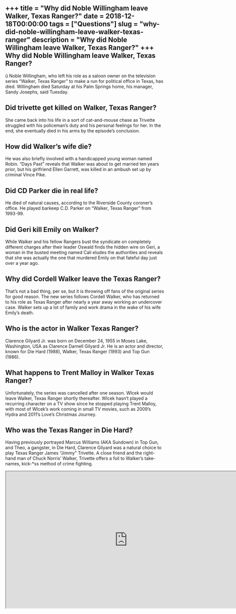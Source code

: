 +++
title = "Why did Noble Willingham leave Walker, Texas Ranger?"
date = 2018-12-18T00:00:00
tags = ["Questions"]
slug = "why-did-noble-willingham-leave-walker-texas-ranger"
description = "Why did Noble Willingham leave Walker, Texas Ranger?"
+++
Why did Noble Willingham leave Walker, Texas Ranger?
----------------------------------------------------

û Noble Willingham, who left his role as a saloon owner on the television series “Walker, Texas Ranger” to make a run for political office in Texas, has died. Willingham died Saturday at his Palm Springs home, his manager, Sandy Josephs, said Tuesday.

Did trivette get killed on Walker, Texas Ranger?
------------------------------------------------

She came back into his life in a sort of cat-and-mouse chase as Trivette struggled with his policeman’s duty and his personal feelings for her. In the end, she eventually died in his arms by the episode’s conclusion.

How did Walker’s wife die?
--------------------------

He was also briefly involved with a handicapped young woman named Robin. “Days Past” reveals that Walker was about to get married ten years prior, but his girlfriend Ellen Garrett, was killed in an ambush set up by criminal Vince Pike.

Did CD Parker die in real life?
-------------------------------

He died of natural causes, according to the Riverside County coroner’s office. He played barkeep C.D. Parker on “Walker, Texas Ranger” from 1993-99.

Did Geri kill Emily on Walker?
------------------------------

While Walker and his fellow Rangers bust the syndicate on completely different charges after their leader Oswald finds the hidden wire on Geri, a woman in the busted meeting named Cali eludes the authorities and reveals that she was actually the one that murdered Emily on that fateful day just over a year ago.

Why did Cordell Walker leave the Texas Ranger?
----------------------------------------------

That’s not a bad thing, per se, but it is throwing off fans of the original series for good reason. The new series follows Cordell Walker, who has returned to his role as Texas Ranger after nearly a year away working an undercover case. Walker sets up a lot of family and work drama in the wake of his wife Emily’s death.

Who is the actor in Walker Texas Ranger?
----------------------------------------

Clarence Gilyard Jr. was born on December 24, 1955 in Moses Lake, Washington, USA as Clarence Darnell Gilyard Jr. He is an actor and director, known for Die Hard (1988), Walker, Texas Ranger (1993) and Top Gun (1986).

What happens to Trent Malloy in Walker Texas Ranger?
----------------------------------------------------

Unfortunately, the series was cancelled after one season. Wlcek would leave Walker, Texas Ranger shortly thereafter. Wlcek hasn’t played a recurring character on a TV show since he stopped playing Trent Malloy, with most of Wlcek’s work coming in small TV movies, such as 2009’s Hydra and 2011’s Love’s Christmas Journey.

Who was the Texas Ranger in Die Hard?
-------------------------------------

Having previously portrayed Marcus Williams (AKA Sundown) in Top Gun, and Theo, a gangster, in Die Hard, Clarence Gilyard was a natural choice to play Texas Ranger James “Jimmy” Trivette. A close friend and the right-hand man of Chuck Norris’ Walker, Trivette offers a foil to Walker’s take-names, kick-\*ss method of crime fighting.

<iframe allow="accelerometer; autoplay; clipboard-write; encrypted-media; gyroscope; picture-in-picture" allowfullscreen="" class="__youtube_prefs__  epyt-is-override  no-lazyload" data-no-lazy="1" data-origheight="433" data-origwidth="770" data-skipgform_ajax_framebjll="" height="433" id="_ytid_84487" loading="lazy" src="https://www.youtube.com/embed/JEvvi_o-CV0?enablejsapi=1&autoplay=0&cc_load_policy=0&cc_lang_pref=&iv_load_policy=1&loop=0&modestbranding=0&rel=1&fs=1&playsinline=0&autohide=2&theme=dark&color=red&controls=1&" title="YouTube player" width="770"></iframe>